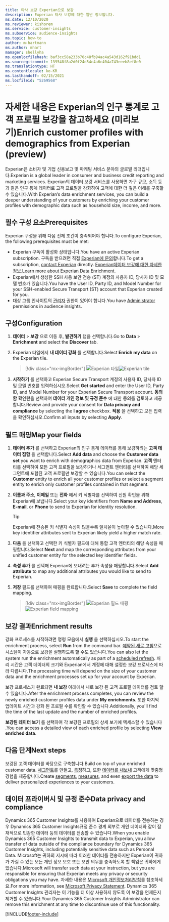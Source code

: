 ```yaml
---
title: 타사 보강 Experian으로 보강
description: Experian 타사 보강에 대한 일반 정보입니다.
ms.date: 12/10/2020
ms.reviewer: kishorem
ms.service: customer-insights
ms.subservice: audience-insights
ms.topic: how-to
author: m-hartmann
ms.author: mhart
manager: shellyha
ms.openlocfilehash: baf3cc58a233b70c48fb94ac4a543d162f91bdd1
ms.sourcegitcommit: 139548f8a2d0f24d54c4a6c404a743eeeb8ef8e0
ms.translationtype: HT
ms.contentlocale: ko-KR
ms.lasthandoff: 02/15/2021
ms.locfileid: "5269568"
---
```

# <a name="enrich-customer-profiles-with-demographics-from-experian-preview"></a><span data-ttu-id="8eb31-103">자세한 내용은 Experian의 인구 통계로 고객 프로필 보강을 참고하세요 (미리보기)</span><span class="sxs-lookup"><span data-stu-id="8eb31-103">Enrich customer profiles with demographics from Experian (preview)</span></span>

<span data-ttu-id="8eb31-104">Experian은 소비자 및 기업 신용보고 및 마케팅 서비스 분야의 글로벌 리더입니다.</span><span class="sxs-lookup"><span data-stu-id="8eb31-104">Experian is a global leader in consumer and business credit reporting and marketing services.</span></span> <span data-ttu-id="8eb31-105">Experian의 데이터 보강 서비스를 사용하면 가구 규모, 소득 등과 같은 인구 통계 데이터로 고객 프로필을 강화하여 고객에 대한 더 깊은 이해를 구축할 수 있습니다.</span><span class="sxs-lookup"><span data-stu-id="8eb31-105">With Experian’s data enrichment services, you can build a deeper understanding of your customers by enriching your customer profiles with demographic data such as household size, income, and more.</span></span>

## <a name="prerequisites"></a><span data-ttu-id="8eb31-106">필수 구성 요소</span><span class="sxs-lookup"><span data-stu-id="8eb31-106">Prerequisites</span></span>

<span data-ttu-id="8eb31-107">Experian 구성을 위해 다음 전제 조건이 충족되어야 합니다.</span><span class="sxs-lookup"><span data-stu-id="8eb31-107">To configure Experian, the following prerequisites must be met:</span></span>

- <span data-ttu-id="8eb31-108">Experian 구독이 활성화 상태입니다.</span><span class="sxs-lookup"><span data-stu-id="8eb31-108">You have an active Experian subscription.</span></span> <span data-ttu-id="8eb31-109">구독을 받으려면 직접 [Experian에 문의](https://www.experian.com/marketing-services/contact)합니다.</span><span class="sxs-lookup"><span data-stu-id="8eb31-109">To get a subscription, [contact Experian](https://www.experian.com/marketing-services/contact) directly.</span></span> <span data-ttu-id="8eb31-110">[Experian데이터 보강에 대한 자세한 정보](https://www.experian.com/marketing-services/microsoft?cmpid=ems_web_mci_cdppage).</span><span class="sxs-lookup"><span data-stu-id="8eb31-110">[Learn more about Experian Data Enrichment](https://www.experian.com/marketing-services/microsoft?cmpid=ems_web_mci_cdppage).</span></span>
- <span data-ttu-id="8eb31-111">Experian에서 생성한 SSH 사용 보안 전송 (ST) 계정의 사용자 ID, 당사자 ID 및 모델 번호가 있습니다.</span><span class="sxs-lookup"><span data-stu-id="8eb31-111">You have the User ID, Party ID, and Model Number for your SSH-enabled Secure Transport (ST) account that Experian created for you.</span></span>
- <span data-ttu-id="8eb31-112">대상 그룹 인사이트의 [관리자](permissions.md#administrator) 권한이 있어야 합니다.</span><span class="sxs-lookup"><span data-stu-id="8eb31-112">You have [Administrator](permissions.md#administrator) permissions in audience insights.</span></span>

## <a name="configuration"></a><span data-ttu-id="8eb31-113">구성</span><span class="sxs-lookup"><span data-stu-id="8eb31-113">Configuration</span></span>

1. <span data-ttu-id="8eb31-114">**데이터** > **보강** 으로 이동 후, **발견하기** 탭을 선택합니다.</span><span class="sxs-lookup"><span data-stu-id="8eb31-114">Go to **Data** > **Enrichment** and select the **Discover** tab.</span></span>

1. <span data-ttu-id="8eb31-115">Experian 타일에서 **내 데이터 강화** 를 선택합니다.</span><span class="sxs-lookup"><span data-stu-id="8eb31-115">Select **Enrich my data** on the Experian tile.</span></span>

   > [!div class="mx-imgBorder"]
   > <span data-ttu-id="8eb31-116">![Experian 타일](media/experian-tile.png "Experian 타일")</span><span class="sxs-lookup"><span data-stu-id="8eb31-116">![Experian tile](media/experian-tile.png "Experian tile")</span></span>

1. <span data-ttu-id="8eb31-117">**시작하기** 를 선택하고 Experian Secure Transport 계정의 사용자 ID, 당사자 ID 및 모델 번호를 입력하십시오.</span><span class="sxs-lookup"><span data-stu-id="8eb31-117">Select **Get started** and enter the User ID, Party ID, and Model Number for your Experian Secure Transport account.</span></span> <span data-ttu-id="8eb31-118">**동의함** 확인란을 선택하여 **데이터 개인 정보 및 규정 준수** 에 대한 동의를 검토하고 제공합니다.</span><span class="sxs-lookup"><span data-stu-id="8eb31-118">Review and provide your consent for **Data privacy and compliance** by selecting the **I agree** checkbox.</span></span> <span data-ttu-id="8eb31-119">**적용** 을 선택하고 모든 입력을 확인하십시오.</span><span class="sxs-lookup"><span data-stu-id="8eb31-119">Confirm all inputs by selecting **Apply**.</span></span>

## <a name="map-your-fields"></a><span data-ttu-id="8eb31-120">필드 매핑</span><span class="sxs-lookup"><span data-stu-id="8eb31-120">Map your fields</span></span>

1.  <span data-ttu-id="8eb31-121">**데이터 추가** 를 선택하고 Experian의 인구 통계 데이터를 통해 보강하려는 **고객 데이터 집합** 을 선택합니다.</span><span class="sxs-lookup"><span data-stu-id="8eb31-121">Select **Add data** and choose the **Customer data set** you want to enrich with demographics data from Experian.</span></span> <span data-ttu-id="8eb31-122">**고객** 엔터티를 선택하여 모든 고객 프로필을 보강하거나 세그먼트 엔터티를 선택하여 해당 세그먼트에 포함된 고객 프로필만 보강할 수 있습니다.</span><span class="sxs-lookup"><span data-stu-id="8eb31-122">You can select the **Customer** entity to enrich all your customer profiles or select a segment entity to enrich only customer profiles contained in that segment.</span></span>

1. <span data-ttu-id="8eb31-123">**이름과 주소**, **이메일** 또는 **전화** 에서 키 식별자를 선택하여 신원 확인을 위해 Experian에 보냅니다.</span><span class="sxs-lookup"><span data-stu-id="8eb31-123">Select your key identifiers from **Name and Address**, **E-mail**, or **Phone** to send to Experian for identity resolution.</span></span>

   > [!TIP]
   > <span data-ttu-id="8eb31-124">Experian에 전송된 키 식별자 속성이 많을수록 일치율이 높아질 수 있습니다.</span><span class="sxs-lookup"><span data-stu-id="8eb31-124">More key identifier attributes sent to Experian likely yield a higher match rate.</span></span>

1. <span data-ttu-id="8eb31-125">**다음** 을 선택하고 선택한 키 식별자 필드에 대해 통합 고객 엔터티의 해당 속성을 매핑합니다.</span><span class="sxs-lookup"><span data-stu-id="8eb31-125">Select **Next** and map the corresponding attributes from your unified customer entity for the selected key identifier fields.</span></span>

1. <span data-ttu-id="8eb31-126">**속성 추가** 를 선택해 Experian에 보내려는 추가 속성을 매핑합니다.</span><span class="sxs-lookup"><span data-stu-id="8eb31-126">Select **Add attribute** to map any additional attributes you would like to send to Experian.</span></span>

1.  <span data-ttu-id="8eb31-127">**저장** 필드를 선택하여 매핑을 완료합니다.</span><span class="sxs-lookup"><span data-stu-id="8eb31-127">Select **Save** to complete the field mapping.</span></span>

    > [!div class="mx-imgBorder"]
    > <span data-ttu-id="8eb31-128">![Experian 필드 매핑](media/experian-field-mapping.png "Experian 필드 매핑")</span><span class="sxs-lookup"><span data-stu-id="8eb31-128">![Experian field mapping](media/experian-field-mapping.png "Experian field mapping")</span></span>

## <a name="enrichment-results"></a><span data-ttu-id="8eb31-129">보강 결과</span><span class="sxs-lookup"><span data-stu-id="8eb31-129">Enrichment results</span></span>

<span data-ttu-id="8eb31-130">강화 프로세스를 시작하려면 명령 모음에서.**실행** 을 선택하십시오.</span><span class="sxs-lookup"><span data-stu-id="8eb31-130">To start the enrichment process, select **Run** from the command bar.</span></span> <span data-ttu-id="8eb31-131">[예약된 새로 고침](system.md#schedule-tab)으로 시스템이 자동으로 보강을 실행하도록 할 수도 있습니다.</span><span class="sxs-lookup"><span data-stu-id="8eb31-131">You can also let the system run the enrichment automatically as part of a [scheduled refresh](system.md#schedule-tab).</span></span> <span data-ttu-id="8eb31-132">처리 시간은 고객 데이터의 크기와 Experian에서 계정에 대해 설정한 보강 프로세스에 따라 다릅니다.</span><span class="sxs-lookup"><span data-stu-id="8eb31-132">The processing time will depend on the size of your customer data and the enrichment processes set up for your account by Experian.</span></span>

<span data-ttu-id="8eb31-133">보강 프로세스가 완료되면 **내 보강** 아래에서 새로 보강 된 고객 프로필 데이터를 검토 할 수 있습니다.</span><span class="sxs-lookup"><span data-stu-id="8eb31-133">After the enrichment process completes, you can review the newly enriched customer profiles data under **My enrichments**.</span></span> <span data-ttu-id="8eb31-134">또한 마지막 업데이트 시간과 강화 된 프로필 수를 확인할 수 있습니다.</span><span class="sxs-lookup"><span data-stu-id="8eb31-134">Additionally, you'll find the time of the last update and the number of enriched profiles.</span></span>

<span data-ttu-id="8eb31-135">**보강된 데이터 보기** 를 선택하여 각 보강된 프로필의 상세 보기에 액세스할 수 있습니다 .</span><span class="sxs-lookup"><span data-stu-id="8eb31-135">You can access a detailed view of each enriched profile by selecting **View enriched data**.</span></span>

## <a name="next-steps"></a><span data-ttu-id="8eb31-136">다음 단계</span><span class="sxs-lookup"><span data-stu-id="8eb31-136">Next steps</span></span>

<span data-ttu-id="8eb31-137">보강된 고객 데이터를 바탕으로 구축합니다.</span><span class="sxs-lookup"><span data-stu-id="8eb31-137">Build on top of your enriched customer data.</span></span> <span data-ttu-id="8eb31-138">[세그먼트](segments.md)를 만들고, [측정](measures.md)하고, 또한 [데이터를 내보내](export-destinations.md) 고객에게 맞춤형 경험을 제공합니다.</span><span class="sxs-lookup"><span data-stu-id="8eb31-138">Create [segments](segments.md), [measures](measures.md), and even [export the data](export-destinations.md) to deliver personalized experiences to your customers.</span></span>

## <a name="data-privacy-and-compliance"></a><span data-ttu-id="8eb31-139">데이터 프라이버시 및 규정 준수</span><span class="sxs-lookup"><span data-stu-id="8eb31-139">Data privacy and compliance</span></span>

<span data-ttu-id="8eb31-140">Dynamics 365 Customer Insights를 사용하여 Experian으로 데이터를 전송하는 경우 Dynamics 365 Customer Insights규정 준수 경계 외부로 개인 데이터와 같이 잠재적으로 민감한 데이터 등의 데이터를 전송할 수 있습니다.</span><span class="sxs-lookup"><span data-stu-id="8eb31-140">When you enable Dynamics 365 Customer Insights to transmit data to Experian, you allow transfer of data outside of the compliance boundary for Dynamics 365 Customer Insights, including potentially sensitive data such as Personal Data.</span></span> <span data-ttu-id="8eb31-141">Microsoft는 귀하의 지시에 따라 이러한 데이터를 전송하지만 Experian이 귀하가 가질 수 있는 모든 개인 정보 보호 또는 보안 의무를 충족하도록 할 책임은 귀하에게 있습니다.</span><span class="sxs-lookup"><span data-stu-id="8eb31-141">Microsoft will transfer such data at your instruction, but you are responsible for ensuring that Experian meets any privacy or security obligations you may have.</span></span> <span data-ttu-id="8eb31-142">자세한 내용은 [Microsoft 개인정보처리방침](https://go.microsoft.com/fwlink/?linkid=396732)를 참조하세요.</span><span class="sxs-lookup"><span data-stu-id="8eb31-142">For more information, see [Microsoft Privacy Statement](https://go.microsoft.com/fwlink/?linkid=396732).</span></span>
<span data-ttu-id="8eb31-143">Dynamics 365 Customer Insights 관리자는 이 기능을 더 이상 사용하지 않도록 이 보강을 언제든지 제거할 수 있습니다.</span><span class="sxs-lookup"><span data-stu-id="8eb31-143">Your Dynamics 365 Customer Insights Administrator can remove this enrichment at any time to discontinue use of this functionality.</span></span>


[!INCLUDE[footer-include](../includes/footer-banner.md)]